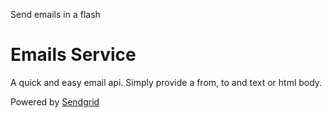 Send emails in a flash

# Emails Service

A quick and easy email api. Simply provide a from, to and text or html body.

Powered by [Sendgrid](https://sendgrid.com)

